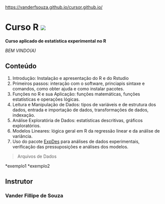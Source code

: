 https://vanderfsouza.github.io/cursor.github.io/

# Curso R  ![](https://www.r-project.org/Rlogo.png) 

**Curso aplicado de estatística experimental no R**

*BEM VINDO(A)*

## Conteúdo

1. Introdução: Instalação e apresentação do R e do Rstudio
2. Primeiros passos: interação com o software, princiapis sintaxe e comandos, como obter ajuda e como instalar pacotes.
3. Funções no R e sua Aplicação: funções matemáticas, funções estatísticas e operações lógicas.
4. Leitura e Manipulação de Dados: tipos de variáveis e de estrutura dos dados, entrada e importação de dados, transformações de dados, indexação.
5. Análise Exploratória de Dados: estatísticas descritivas, gráficos exploratórios.
6. Modelos Lineares: lógica geral em R da regressão linear e da análise de variância.
7. Uso do pacote [ExpDes](https://cran.r-project.org/web/packages/ExpDes/ExpDes.pdf) para análises de dados experimentais, verificação das pressuposições e análises dos modelos.

> Arquivos de Dados

*exemplo1
*exemplo2

## Instrutor

### Vander Fillipe de Souza
